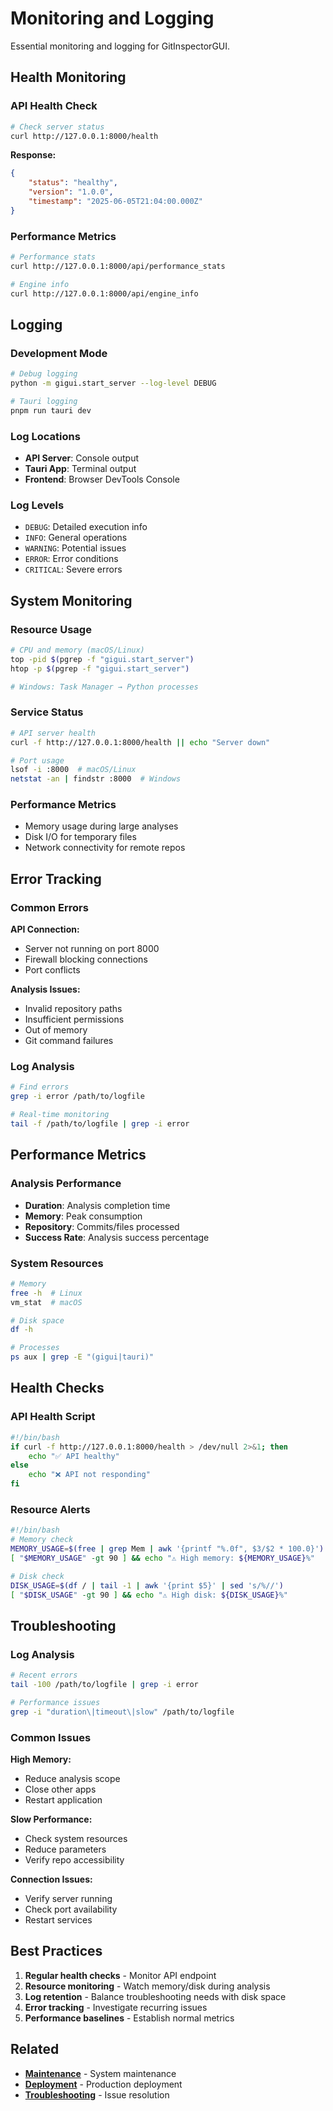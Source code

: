 # Monitoring and Logging

Essential monitoring and logging for GitInspectorGUI.

## Health Monitoring

### API Health Check

```bash
# Check server status
curl http://127.0.0.1:8000/health
```

**Response:**

```json
{
    "status": "healthy",
    "version": "1.0.0",
    "timestamp": "2025-06-05T21:04:00.000Z"
}
```

### Performance Metrics

```bash
# Performance stats
curl http://127.0.0.1:8000/api/performance_stats

# Engine info
curl http://127.0.0.1:8000/api/engine_info
```

## Logging

### Development Mode

```bash
# Debug logging
python -m gigui.start_server --log-level DEBUG

# Tauri logging
pnpm run tauri dev
```

### Log Locations

-   **API Server**: Console output
-   **Tauri App**: Terminal output
-   **Frontend**: Browser DevTools Console

### Log Levels

-   `DEBUG`: Detailed execution info
-   `INFO`: General operations
-   `WARNING`: Potential issues
-   `ERROR`: Error conditions
-   `CRITICAL`: Severe errors

## System Monitoring

### Resource Usage

```bash
# CPU and memory (macOS/Linux)
top -pid $(pgrep -f "gigui.start_server")
htop -p $(pgrep -f "gigui.start_server")

# Windows: Task Manager → Python processes
```

### Service Status

```bash
# API server health
curl -f http://127.0.0.1:8000/health || echo "Server down"

# Port usage
lsof -i :8000  # macOS/Linux
netstat -an | findstr :8000  # Windows
```

### Performance Metrics

-   Memory usage during large analyses
-   Disk I/O for temporary files
-   Network connectivity for remote repos

## Error Tracking

### Common Errors

**API Connection:**

-   Server not running on port 8000
-   Firewall blocking connections
-   Port conflicts

**Analysis Issues:**

-   Invalid repository paths
-   Insufficient permissions
-   Out of memory
-   Git command failures

### Log Analysis

```bash
# Find errors
grep -i error /path/to/logfile

# Real-time monitoring
tail -f /path/to/logfile | grep -i error
```

## Performance Metrics

### Analysis Performance

-   **Duration**: Analysis completion time
-   **Memory**: Peak consumption
-   **Repository**: Commits/files processed
-   **Success Rate**: Analysis success percentage

### System Resources

```bash
# Memory
free -h  # Linux
vm_stat  # macOS

# Disk space
df -h

# Processes
ps aux | grep -E "(gigui|tauri)"
```

## Health Checks

### API Health Script

```bash
#!/bin/bash
if curl -f http://127.0.0.1:8000/health > /dev/null 2>&1; then
    echo "✅ API healthy"
else
    echo "❌ API not responding"
fi
```

### Resource Alerts

```bash
#!/bin/bash
# Memory check
MEMORY_USAGE=$(free | grep Mem | awk '{printf "%.0f", $3/$2 * 100.0}')
[ "$MEMORY_USAGE" -gt 90 ] && echo "⚠️ High memory: ${MEMORY_USAGE}%"

# Disk check
DISK_USAGE=$(df / | tail -1 | awk '{print $5}' | sed 's/%//')
[ "$DISK_USAGE" -gt 90 ] && echo "⚠️ High disk: ${DISK_USAGE}%"
```

## Troubleshooting

### Log Analysis

```bash
# Recent errors
tail -100 /path/to/logfile | grep -i error

# Performance issues
grep -i "duration\|timeout\|slow" /path/to/logfile
```

### Common Issues

**High Memory:**

-   Reduce analysis scope
-   Close other apps
-   Restart application

**Slow Performance:**

-   Check system resources
-   Reduce parameters
-   Verify repo accessibility

**Connection Issues:**

-   Verify server running
-   Check port availability
-   Restart services

## Best Practices

1. **Regular health checks** - Monitor API endpoint
2. **Resource monitoring** - Watch memory/disk during analysis
3. **Log retention** - Balance troubleshooting needs with disk space
4. **Error tracking** - Investigate recurring issues
5. **Performance baselines** - Establish normal metrics

## Related

-   **[Maintenance](maintenance.md)** - System maintenance
-   **[Deployment](deployment.md)** - Production deployment
-   **[Troubleshooting](../development/troubleshooting.md)** - Issue resolution
